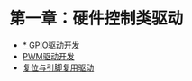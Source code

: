# 第一章：硬件控制类驱动

  * [* GPIO驱动开发](./1_1_gpio_driver.md)
  * [PWM驱动开发](./1_2_pwm_driver.md)
  * [复位与引脚复用驱动](./1_3_reset_pinmux.md)